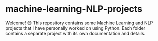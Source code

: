 # machine-learning-NLP-projects

Welcome! 😊 This repository contains some Machine Learning and NLP projects that I have personally worked on using Python. Each folder contains a separate project with its own documentation and details.

